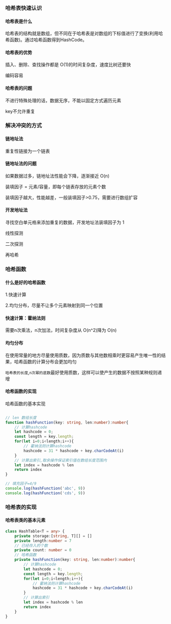 
### 哈希表快速认识

#### 哈希表是什么

哈希表的结构就是数组，但不同在于哈希表是对数组的下标值进行了变换(利用哈希函数)。通过哈希函数得到HashCode。

#### 哈希表的优势

插入、删除、查找操作都是 O(1)的时间复杂度，速度比树还要快

编码容易

#### 哈希表的问题

不进行特殊处理的话，数据无序，不能以固定方式遍历元素

key不允许重复

### 解决冲突的方式

#### 链地址法

重复性链接为一个链表

#### 链地址法的问题

如果数据过多，链地址法性能会下降，逐渐接近 O(n)

装填因子 = 元素/容量，即每个链表存放的元素个数

装填因子越大，性能越差，一般装填因子>0.75，需要进行数组扩容

#### 开发地址法

寻找空白单元格来添加重复的数据，开发地址法装填因子为 1

线性探测

二次探测

再哈希


### 哈希函数

#### 什么是好的哈希函数

1.快速计算

2.均匀分布，尽量不让多个元素映射到同一个位置

#### 快速计算：霍纳法则

需要n次乘法，n次加法，时间复杂度从 O(n^2)降为 O(n)

#### 均匀分布

在使用常量的地方尽量使用质数，因为质数与其他数相乘时更容易产生唯一性的结果，哈希函数的计算分布会更加均匀

`哈希表的长度`,`n次幂的底数`最好使用质数，这样可以使产生的数据不按照某种规则递增

#### 哈希函数的实现

哈希函数的基本实现

```typescript

// len 数组长度
function hashFunction(key: string, len:number):number{
    // 计算hashcode
    let hashcode = 0;
    const length = key.length;
    for(let i=0;i<length;i++){
        // 霍纳法则计算hashcode
        hashcode = 31 * hashcode + key.charCodeAt(i)
    }
    // 计算出索引,取余操作保证索引值在数组长度范围内
    let index = hashcode % len
    return index
}

// 填充因子=4/9
console.log(hashFunction('abc', 9))
console.log(hashFunction('cds', 9))
```

### 哈希表的实现

#### 哈希表类的基本元素

```typescript
class HashTable<T = any> {
    private storage:[string, T][] = []
    private length:number = 7
    // 已经存入的个数
    private count: number = 0
    // 哈希函数
    private hashFunction(key: string, len:number):number{
        // 计算hashcode
        let hashcode = 0;
        const length = key.length;
        for(let i=0;i<length;i++){
            // 霍纳法则计算hashcode
            hashcode = 31 * hashcode + key.charCodeAt(i)
        }
        // 计算出索引
        let index = hashcode % len
        return index
    }
}
```

